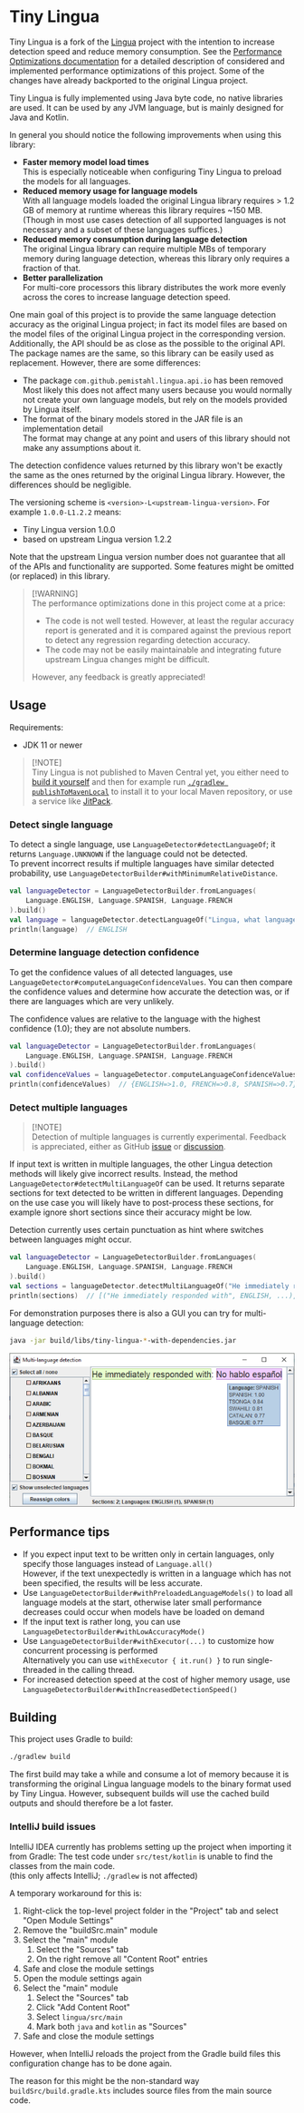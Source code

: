 # Tiny Lingua

Tiny Lingua is a fork of the [Lingua](https://github.com/pemistahl/lingua) project with the intention
to increase detection speed and reduce memory consumption. See the [Performance Optimizations documentation](./Performance%20Optimizations.md)
for a detailed description of considered and implemented performance optimizations of this project.
Some of the changes have already backported to the original Lingua project.

Tiny Lingua is fully implemented using Java byte code, no native libraries are used. It can be used
by any JVM language, but is mainly designed for Java and Kotlin.

In general you should notice the following improvements when using this library:
- **Faster memory model load times**\
  This is especially noticeable when configuring Tiny Lingua to preload the models for all languages.
- **Reduced memory usage for language models**\
  With all language models loaded the original Lingua library requires > 1.2 GB of memory at runtime
  whereas this library requires ~150 MB. (Though in most use cases detection of all supported languages
  is not necessary and a subset of these languages suffices.)
- **Reduced memory consumption during language detection**\
  The original Lingua library can require multiple MBs of temporary memory during language detection,
  whereas this library only requires a fraction of that.
- **Better parallelization**\
  For multi-core processors this library distributes the work more evenly across the cores to increase
  language detection speed.

One main goal of this project is to provide the same language detection accuracy as the original Lingua
project; in fact its model files are based on the model files of the original Lingua project in the
corresponding version. Additionally, the API should be as close as the possible to the original API.
The package names are the same, so this library can be easily used as replacement.
However, there are some differences:
- The package `com.github.pemistahl.lingua.api.io` has been removed\
  Most likely this does not affect many users because you would normally not create your own language
  models, but rely on the models provided by Lingua itself.
- The format of the binary models stored in the JAR file is an implementation detail\
  The format may change at any point and users of this library should not make any assumptions about it.

The detection confidence values returned by this library won't be exactly the same as the ones
returned by the original Lingua library. However, the differences should be negligible.

The versioning scheme is `<version>-L<upstream-lingua-version>`. For example `1.0.0-L1.2.2` means:
- Tiny Lingua version 1.0.0
- based on upstream Lingua version 1.2.2

Note that the upstream Lingua version number does not guarantee that all of the APIs and functionality
are supported. Some features might be omitted (or replaced) in this library.

> [!WARNING]\
> The performance optimizations done in this project come at a price:
> - The code is not well tested. However, at least the regular accuracy report is generated and it is
>   compared against the previous report to detect any regression regarding detection accuracy.
> - The code may not be easily maintainable and integrating future upstream Lingua changes might be
>   difficult.
> 
> However, any feedback is greatly appreciated!

## Usage

Requirements:
- JDK 11 or newer

> [!NOTE]\
> Tiny Lingua is not published to Maven Central yet, you either need to [build it yourself](#building) and
> then for example run [`./gradlew publishToMavenLocal`](https://docs.gradle.org/8.10.1/userguide/publishing_maven.html#publishing_maven:install)
> to install it to your local Maven repository, or use a service like [JitPack](https://jitpack.io/#Marcono1234/tiny-lingua).

### Detect single language

To detect a single language, use `LanguageDetector#detectLanguageOf`; it returns `Language.UNKNOWN` if the language could not be detected.\
To prevent incorrect results if multiple languages have similar detected probability, use `LanguageDetectorBuilder#withMinimumRelativeDistance`.

```kotlin
val languageDetector = LanguageDetectorBuilder.fromLanguages(
    Language.ENGLISH, Language.SPANISH, Language.FRENCH
).build()
val language = languageDetector.detectLanguageOf("Lingua, what language is this?")
println(language)  // ENGLISH
```

### Determine language detection confidence

To get the confidence values of all detected languages, use `LanguageDetector#computeLanguageConfidenceValues`.
You can then compare the confidence values and determine how accurate the detection was, or if there
are languages which are very unlikely.

The confidence values are relative to the language with the highest confidence (1.0); they are not absolute numbers.

```kotlin
val languageDetector = LanguageDetectorBuilder.fromLanguages(
    Language.ENGLISH, Language.SPANISH, Language.FRENCH
).build()
val confidenceValues = languageDetector.computeLanguageConfidenceValues("Lingua, what language is this?")
println(confidenceValues)  // {ENGLISH=>1.0, FRENCH=>0.8, SPANISH=>0.7}
```

### Detect multiple languages

> [!NOTE]\
> Detection of multiple languages is currently experimental. Feedback is appreciated, either as GitHub [issue](https://github.com/Marcono1234/tiny-lingua/issues)
> or [discussion](https://github.com/Marcono1234/tiny-lingua/discussions).
 
If input text is written in multiple languages, the other Lingua detection methods will likely give incorrect
results. Instead, the method `LanguageDetector#detectMultiLanguageOf` can be used. It returns separate sections
for text detected to be written in different languages. Depending on the use case you will likely have to
post-process these sections, for example ignore short sections since their accuracy might be low.

Detection currently uses certain punctuation as hint where switches between languages might occur.

```kotlin
val languageDetector = LanguageDetectorBuilder.fromLanguages(
    Language.ENGLISH, Language.SPANISH, Language.FRENCH
).build()
val sections = languageDetector.detectMultiLanguageOf("He immediately responded with: No hablo español")
println(sections)  // [("He immediately responded with", ENGLISH, ...), ("No hablo español", SPANISH, ...)]
```

For demonstration purposes there is also a GUI you can try for multi-language detection:
```sh
java -jar build/libs/tiny-lingua-*-with-dependencies.jar
```
![multi-language detection GUI screenshot](./images/multi-language-detection-gui.png)

## Performance tips

- If you expect input text to be written only in certain languages, only specify those languages instead of `Language.all()`\
  However, if the text unexpectedly is written in a language which has not been specified, the results will be less accurate.
- Use `LanguageDetectorBuilder#withPreloadedLanguageModels()` to load all language models at the start, otherwise later
  small performance decreases could occur when models have be loaded on demand
- If the input text is rather long, you can use `LanguageDetectorBuilder#withLowAccuracyMode()`
- Use `LanguageDetectorBuilder#withExecutor(...)` to customize how concurrent processing is performed\
  Alternatively you can use `withExecutor { it.run() }` to run single-threaded in the calling thread.
- For increased detection speed at the cost of higher memory usage, use `LanguageDetectorBuilder#withIncreasedDetectionSpeed()`

## Building

This project uses Gradle to build:
```sh
./gradlew build
```

The first build may take a while and consume a lot of memory because it is transforming the original
Lingua language models to the binary format used by Tiny Lingua. However, subsequent builds will
use the cached build outputs and should therefore be a lot faster.

### IntelliJ build issues

IntelliJ IDEA currently has problems setting up the project when importing it from Gradle: The test
code under `src/test/kotlin` is unable to find the classes from the main code.\
(this only affects IntelliJ; `./gradlew` is not affected)

A temporary workaround for this is:
1. Right-click the top-level project folder in the "Project" tab and select "Open Module Settings"
2. Remove the "buildSrc.main" module 
3. Select the "main" module
   1. Select the "Sources" tab
   2. On the right remove all "Content Root" entries
4. Safe and close the module settings
5. Open the module settings again 
6. Select the "main" module
   1. Select the "Sources" tab
   2. Click "Add Content Root"
   3. Select `lingua/src/main`
   4. Mark both `java` and `kotlin` as "Sources"
7. Safe and close the module settings

However, when IntelliJ reloads the project from the Gradle build files this configuration change
has to be done again.

The reason for this might be the non-standard way `buildSrc/build.gradle.kts` includes source files from
the main source code.
